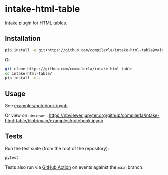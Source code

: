 # intake-html-table

[Intake](https://intake.readthedocs.io/) plugin for HTML tables.

## Installation

```bash
pip install -e git+https://github.com/compilerla/intake-html-table@main#egg=intake-html-table
```

Or

```bash
git clone https://github.com/compilerla/intake-html-table
cd intake-html-table/
pip install -e .
```

## Usage

See [examples/notebook.ipynb](./examples/notebook.ipynb)

Or view on `nbviewer`: <https://nbviewer.jupyter.org/github/compilerla/intake-html-table/blob/main/examples/notebook.ipynb>

## Tests

Run the test suite (from the root of the repository):

```bash
pytest
```

Tests also run via [GitHub Action](./.github/workflows/test.yml) on events against the `main` branch.
